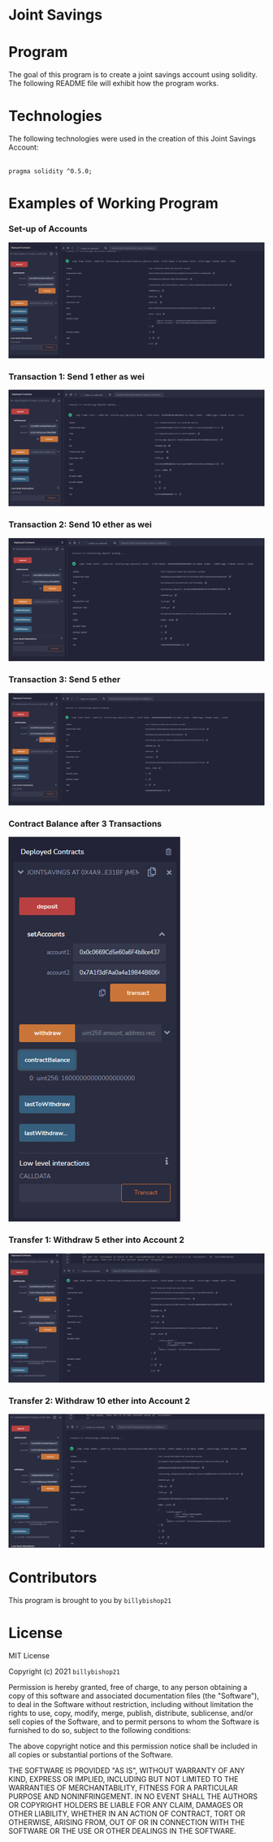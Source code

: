 # Joint Savings

# Program

The goal of this program is to create a joint savings account using solidity. The following README file will exhibit how the program works. 

# Technologies

The following technologies were used in the creation of this Joint Savings Account:

```solidity

pragma solidity ^0.5.0;

```

# Examples of Working Program

### Set-up of Accounts

![add_accounts.png](add_accounts.png)

### Transaction 1: Send 1 ether as wei

![transaction_1.png](transaction_1.png)

### Transaction 2: Send 10 ether as wei

![Transaction_2.png](Transaction_2.png)

### Transaction 3: Send 5 ether

![Transaction_3.png](Transaction_3.png)

### Contract Balance after 3 Transactions

![contractbalance_after_3_transactions.png](contractbalance_after_3_transactions.png)

### Transfer 1: Withdraw 5 ether into Account 2

![Transfer_1.png](Transfer_1.png)

### Transfer 2: Withdraw 10 ether into Account 2

![transfer_2.png](transfer_2.png)

# Contributors

This program is brought to you by `billybishop21`

# License

MIT License

Copyright (c) 2021 `billybishop21`

Permission is hereby granted, free of charge, to any person obtaining a copy of this software and associated documentation files (the "Software"), to deal in the Software without restriction, including without limitation the rights to use, copy, modify, merge, publish, distribute, sublicense, and/or sell copies of the Software, and to permit persons to whom the Software is furnished to do so, subject to the following conditions:

The above copyright notice and this permission notice shall be included in all copies or substantial portions of the Software.

THE SOFTWARE IS PROVIDED "AS IS", WITHOUT WARRANTY OF ANY KIND, EXPRESS OR IMPLIED, INCLUDING BUT NOT LIMITED TO THE WARRANTIES OF MERCHANTABILITY, FITNESS FOR A PARTICULAR PURPOSE AND NONINFRINGEMENT. IN NO EVENT SHALL THE AUTHORS OR COPYRIGHT HOLDERS BE LIABLE FOR ANY CLAIM, DAMAGES OR OTHER LIABILITY, WHETHER IN AN ACTION OF CONTRACT, TORT OR OTHERWISE, ARISING FROM, OUT OF OR IN CONNECTION WITH THE SOFTWARE OR THE USE OR OTHER DEALINGS IN THE SOFTWARE.